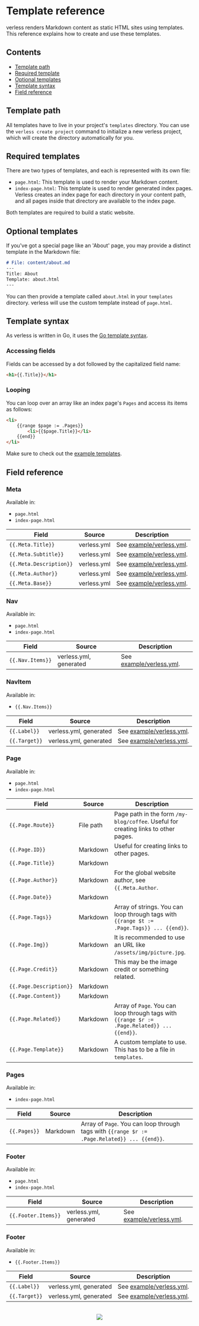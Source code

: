 # Template reference

verless renders Markdown content as static HTML sites using templates. This reference explains how to create and use
these templates.

## Contents

* [Template path](#template-path)
* [Required template](#required-templates)
* [Optional templates](#optional-templates)
* [Template syntax](#template-syntax)
* [Field reference](#field-reference)

## Template path

All templates have to live in your project's `templates` directory. You can use the `verless create project` command
to initialize a new verless project, which will create the directory automatically for you.

## Required templates

There are two types of templates, and each is represented with its own file:

* `page.html`: This template is used to render your Markdown content.
* `index-page.html`: This template is used to render generated index pages. Verless creates an index page for each
directory in your content path, and all pages inside that directory are available to the index page.

Both templates are required to build a static website.

## Optional templates

If you've got a special page like an 'About' page, you may provide a distinct template in the Markdown file:

```markdown
# File: content/about.md
---
Title: About
Template: about.html
---
```

You can then provide a template called `about.html` in your `templates` directory. verless will use the custom template
instead of `page.html`.

## Template syntax

As verless is written in Go, it uses the [Go template syntax](https://golang.org/pkg/text/template/).

### Accessing fields

Fields can be accessed by a dot followed by the capitalized field name:

```html
<h1>{{.Title}}</h1>
``` 

### Looping

You can loop over an array like an index page's `Pages` and access its items as follows:

```html
<li>
    {{range $page := .Pages}}
        <li>{{$page.Title}}</li>
    {{end}}
</li>
```

Make sure to check out the [example templates](https://github.com/verless/verless/tree/master/example/templates).

## Field reference

### Meta

Available in:
* `page.html`
* `index-page.html`

| Field                   | Source      | Description                                                                                    |
|-------------------------|-------------|------------------------------------------------------------------------------------------------|
| `{{.Meta.Title}}`       | verless.yml | See [example/verless.yml](https://github.com/verless/verless/blob/master/example/verless.yml). |
| `{{.Meta.Subtitle}}`    | verless.yml | See [example/verless.yml](https://github.com/verless/verless/blob/master/example/verless.yml). |
| `{{.Meta.Description}}` | verless.yml | See [example/verless.yml](https://github.com/verless/verless/blob/master/example/verless.yml). |
| `{{.Meta.Author}}`      | verless.yml | See [example/verless.yml](https://github.com/verless/verless/blob/master/example/verless.yml). |
| `{{.Meta.Base}}`        | verless.yml | See [example/verless.yml](https://github.com/verless/verless/blob/master/example/verless.yml). |

### Nav

Available in:
* `page.html`
* `index-page.html`

| Field            | Source                 | Description                                                                                    |
|------------------|------------------------|------------------------------------------------------------------------------------------------|
| `{{.Nav.Items}}` | verless.yml, generated | See [example/verless.yml](https://github.com/verless/verless/blob/master/example/verless.yml). |

### NavItem

Available in:
* `{{.Nav.Items}}`

| Field         | Source                 | Description                                                                                    |
|---------------|------------------------|------------------------------------------------------------------------------------------------|
| `{{.Label}}`  | verless.yml, generated | See [example/verless.yml](https://github.com/verless/verless/blob/master/example/verless.yml). |
| `{{.Target}}` | verless.yml, generated | See [example/verless.yml](https://github.com/verless/verless/blob/master/example/verless.yml). |

### Page

Available in:
* `page.html`
* `index-page.html`

| Field                   | Source    | Description                                                                                      |
|-------------------------|-----------|--------------------------------------------------------------------------------------------------|
| `{{.Page.Route}}`       | File path | Page path in the form `/my-blog/coffee`. Useful for creating links to other pages.               |
| `{{.Page.ID}}`          | Markdown  | Useful for creating links to other pages.                                                        |
| `{{.Page.Title}}`       | Markdown  |                                                                                                  |
| `{{.Page.Author}}`      | Markdown  | For the global website author, see `{{.Meta.Author`.                                             |
| `{{.Page.Date}}`        | Markdown  |                                                                                                  |
| `{{.Page.Tags}}`        | Markdown  | Array of strings. You can loop through tags with `{{range $t := .Page.Tags}} ... {{end}}`.       |
| `{{.Page.Img}}`         | Markdown  | It is recommended to use an URL like `/assets/img/picture.jpg`.                                  |
| `{{.Page.Credit}}`      | Markdown  | This may be the image credit or something related.                                               |
| `{{.Page.Description}}` | Markdown  |                                                                                                  |
| `{{.Page.Content}}`     | Markdown  |                                                                                                  |
| `{{.Page.Related}}`     | Markdown  | Array of `Page`. You can loop through tags with `{{range $r := .Page.Related}} ... {{end}}`.     |
| `{{.Page.Template}}`    | Markdown  | A custom template to use. This has to be a file in `templates`.                                  |

### Pages

Available in:
* `index-page.html`

| Field        | Source      | Description                                                                                  |
|--------------|-------------|----------------------------------------------------------------------------------------------|
| `{{.Pages}}` | Markdown    | Array of `Page`. You can loop through tags with `{{range $r := .Page.Related}} ... {{end}}`. |

### Footer

Available in:
* `page.html`
* `index-page.html`

| Field               | Source                 | Description                                                                                    |
|---------------------|------------------------|------------------------------------------------------------------------------------------------|
| `{{.Footer.Items}}` | verless.yml, generated | See [example/verless.yml](https://github.com/verless/verless/blob/master/example/verless.yml). |

### Footer

Available in:
* `{{.Footer.Items}}`

| Field         | Source                 | Description                                                                                    |
|---------------|------------------------|------------------------------------------------------------------------------------------------|
| `{{.Label}}`  | verless.yml, generated | See [example/verless.yml](https://github.com/verless/verless/blob/master/example/verless.yml). |
| `{{.Target}}` | verless.yml, generated | See [example/verless.yml](https://github.com/verless/verless/blob/master/example/verless.yml). |

<p align="center">
<br>
<a href="https://github.com/verless/verless"><img src="https://verless.dominikbraun.io/assets/img/icon-light.png"></a>
</p>
